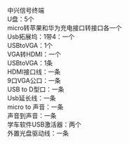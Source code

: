 中兴信号终端     
U盘：5个     
micro转苹果和华为充电接口转接口各一个     
Usb拓展坞：1带4：一个     
USBtoVGA：1个     
VGA转HDMI：一个    
USBtoVGA：1条    
HDMI接口线：一条     
9口VGA公口：一条    
USB to D型口：一条    
Usb延长线：一条    
micro to 声音：一条    
声音到声音：一条    
学车软件USB激活器：两个    
外置光盘驱动线：一条     

